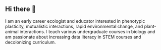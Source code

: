## Hi there 👋

I am an early career ecologist and educator interested in phenotypic plasticity, mutualistic interactions, rapid environmental change, and plant-animal interactions. I teach various undergraduate courses in biology and am passionate about increasing data literacy in STEM courses and decolonizing curriculum.


<!--
**bcavazos/bcavazos** is a ✨ _special_ ✨ repository because its `README.md` (this file) appears on your GitHub profile.
![Top Coding Languages](https://github-readme-stats.vercel.app/api/top-langs/?username=bcavazos&langs_count=6&theme=vision-friendly-dark&layout=compact)

Here are some ideas to get you started:

- 🔭 I’m currently working on ...
- 🌱 I’m currently learning ...
- 👯 I’m looking to collaborate on ...
- 🤔 I’m looking for help with ...
- 💬 Ask me about ...
- 📫 How to reach me: ...
- 😄 Pronouns: ...
- ⚡ Fun fact: ...
-->
